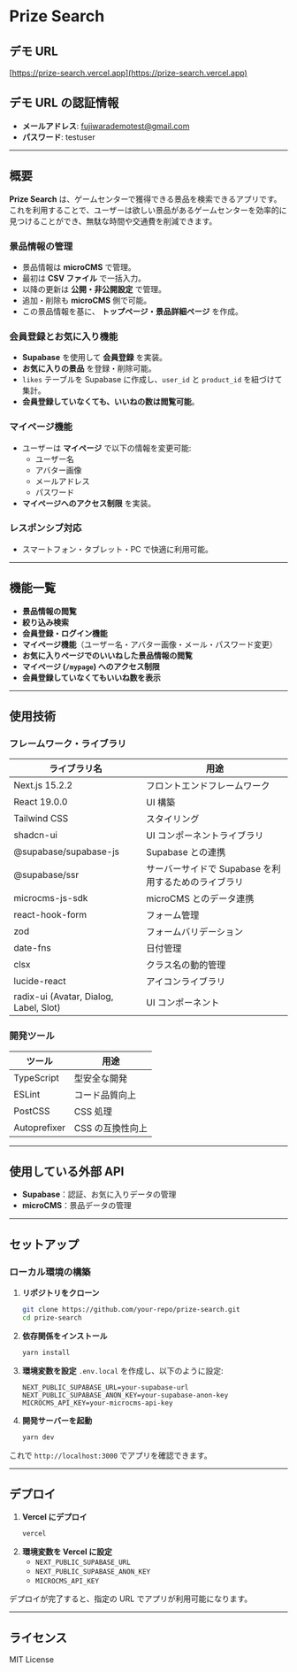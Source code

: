 # Prize Search

## デモ URL

[https://prize-search.vercel.app](https://prize-search.vercel.app)

## デモ URL の認証情報

- **メールアドレス**: fujiwarademotest@gmail.com
- **パスワード**: testuser

---

## 概要

**Prize Search** は、ゲームセンターで獲得できる景品を検索できるアプリです。これを利用することで、ユーザーは欲しい景品があるゲームセンターを効率的に見つけることができ、無駄な時間や交通費を削減できます。

### **景品情報の管理**

- 景品情報は **microCMS** で管理。
- 最初は **CSV ファイル** で一括入力。
- 以降の更新は **公開・非公開設定** で管理。
- 追加・削除も **microCMS** 側で可能。
- この景品情報を基に、 **トップページ・景品詳細ページ** を作成。

### **会員登録とお気に入り機能**

- **Supabase** を使用して **会員登録** を実装。
- **お気に入りの景品** を登録・削除可能。
- `likes` テーブルを Supabase に作成し、`user_id` と `product_id` を紐づけて集計。
- **会員登録していなくても、いいねの数は閲覧可能**。

### **マイページ機能**

- ユーザーは **マイページ** で以下の情報を変更可能:
  - ユーザー名
  - アバター画像
  - メールアドレス
  - パスワード
- **マイページへのアクセス制限** を実装。

### **レスポンシブ対応**

- スマートフォン・タブレット・PC で快適に利用可能。

---

## 機能一覧

- **景品情報の閲覧**
- **絞り込み検索**
- **会員登録・ログイン機能**
- **マイページ機能**（ユーザー名・アバター画像・メール・パスワード変更）
- **お気に入りページでのいいねした景品情報の閲覧**
- **マイページ (`/mypage`) へのアクセス制限**
- **会員登録していなくてもいいね数を表示**

---

## 使用技術

### **フレームワーク・ライブラリ**

| ライブラリ名                           | 用途                                                 |
| -------------------------------------- | ---------------------------------------------------- |
| Next.js 15.2.2                         | フロントエンドフレームワーク                         |
| React 19.0.0                           | UI 構築                                              |
| Tailwind CSS                           | スタイリング                                         |
| shadcn-ui                              | UI コンポーネントライブラリ                          |
| @supabase/supabase-js                  | Supabase との連携                                    |
| @supabase/ssr                          | サーバーサイドで Supabase を利用するためのライブラリ |
| microcms-js-sdk                        | microCMS とのデータ連携                              |
| react-hook-form                        | フォーム管理                                         |
| zod                                    | フォームバリデーション                               |
| date-fns                               | 日付管理                                             |
| clsx                                   | クラス名の動的管理                                   |
| lucide-react                           | アイコンライブラリ                                   |
| radix-ui (Avatar, Dialog, Label, Slot) | UI コンポーネント                                    |

### **開発ツール**

| ツール       | 用途             |
| ------------ | ---------------- |
| TypeScript   | 型安全な開発     |
| ESLint       | コード品質向上   |
| PostCSS      | CSS 処理         |
| Autoprefixer | CSS の互換性向上 |

---

## **使用している外部 API**

- **Supabase**：認証、お気に入りデータの管理
- **microCMS**：景品データの管理

---

## **セットアップ**

### **ローカル環境の構築**

1. **リポジトリをクローン**
   ```sh
   git clone https://github.com/your-repo/prize-search.git
   cd prize-search
   ```
2. **依存関係をインストール**
   ```sh
   yarn install
   ```
3. **環境変数を設定**
   `.env.local` を作成し、以下のように設定:
   ```env
   NEXT_PUBLIC_SUPABASE_URL=your-supabase-url
   NEXT_PUBLIC_SUPABASE_ANON_KEY=your-supabase-anon-key
   MICROCMS_API_KEY=your-microcms-api-key
   ```
4. **開発サーバーを起動**
   ```sh
   yarn dev
   ```

これで `http://localhost:3000` でアプリを確認できます。

---

## **デプロイ**

1. **Vercel にデプロイ**
   ```sh
   vercel
   ```
2. **環境変数を Vercel に設定**
   - `NEXT_PUBLIC_SUPABASE_URL`
   - `NEXT_PUBLIC_SUPABASE_ANON_KEY`
   - `MICROCMS_API_KEY`

デプロイが完了すると、指定の URL でアプリが利用可能になります。

---

## **ライセンス**

MIT License
